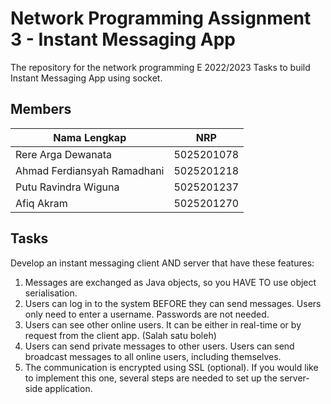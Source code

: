 # Network Programming Assignment 3 - Instant Messaging App

The repository for the network programming E 2022/2023 Tasks to build Instant Messaging App using socket.

## Members

| Nama Lengkap                | NRP        |
| --------------------------- | ---------- |
| Rere Arga Dewanata          | 5025201078 |
| Ahmad Ferdiansyah Ramadhani | 5025201218 |
| Putu Ravindra Wiguna        | 5025201237 |
| Afiq Akram                  | 5025201270 |

## Tasks

Develop an instant messaging client AND server that have these features:

1. Messages are exchanged as Java objects, so you HAVE TO use object serialisation.
2. Users can log in to the system BEFORE they can send messages. Users only need to enter a username. Passwords are not needed.
3. Users can see other online users. It can be either in real-time or by request from the client app. (Salah satu boleh)
4. Users can send private messages to other users.
   Users can send broadcast messages to all online users, including themselves.
5. The communication is encrypted using SSL (optional). If you would like to implement this one, several steps are needed to set up the server-side application.
